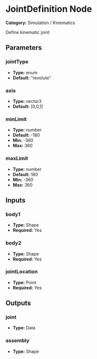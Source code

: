 
# JointDefinition Node

**Category:** Simulation / Kinematics

Define kinematic joint

## Parameters


### jointType
- **Type:** enum
- **Default:** "revolute"





### axis
- **Type:** vector3
- **Default:** [0,0,1]





### minLimit
- **Type:** number
- **Default:** -180
- **Min:** -360
- **Max:** 360



### maxLimit
- **Type:** number
- **Default:** 180
- **Min:** -360
- **Max:** 360



## Inputs


### body1
- **Type:** Shape
- **Required:** Yes



### body2
- **Type:** Shape
- **Required:** Yes



### jointLocation
- **Type:** Point
- **Required:** Yes



## Outputs


### joint
- **Type:** Data



### assembly
- **Type:** Shape




